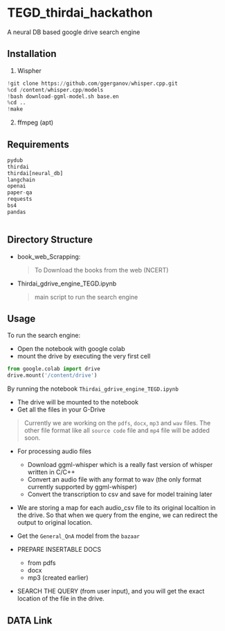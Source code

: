 # TEGD_thirdai_hackathon
A neural DB based google drive search engine

## Installation

1. Wispher
```python
!git clone https://github.com/ggerganov/whisper.cpp.git  
%cd /content/whisper.cpp/models  
!bash download-ggml-model.sh base.en  
%cd ..  
!make   
```
2. ffmpeg (apt)
 

## Requirements
```python
pydub 
thirdai
thirdai[neural_db]
langchain
openai
paper-qa
requests
bs4
pandas



```
## Directory Structure

- book_web_Scrapping:
    > To Download the books from the web (NCERT)

- Thirdai_gdrive_engine_TEGD.ipynb
    > main script to run the search engine

    
## Usage

To run the search engine:
- Open the notebook with google colab
- mount the drive by executing the very first cell 
```python 
from google.colab import drive
drive.mount('/content/drive')
```



By running the notebook `Thirdai_gdrive_engine_TEGD.ipynb` 

- The drive will be mounted to the notebook
- Get all the files in your G-Drive 

> Currently we are working on the `pdfs`, `docx`, `mp3` and `wav` files. The other file format like all `source code` file and `mp4` file will be added soon.

- For processing audio files
    - Download ggml-whisper which is a really fast version of whisper written in C/C++
    - Convert an audio file with any format to wav (the only format currently supported by ggml-whisper)
    - Convert the transcription to csv and save for model training later

- We are storing a map for each audio_csv file to its original localtion in the drive. So that when we query from the engine, we can redirect the output to original location.

- Get the `General_QnA` model from the  `bazaar`

- PREPARE INSERTABLE DOCS 
    - from pdfs
    - docx
    - mp3 (created earlier)

- SEARCH THE QUERY (from user input), and you will get the exact location of the file in the drive.

## DATA Link



